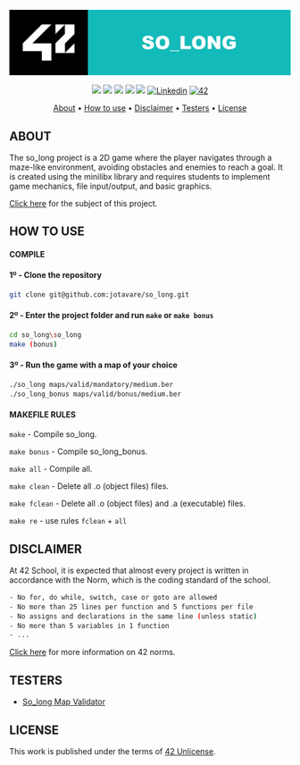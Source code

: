 <p align="center">
  <img src="https://github.com/jotavare/jotavare/blob/main/42/banner/42_banner_so_long.png">
</p>

<p align="center">
	<img src="https://img.shields.io/badge/status-finished-success?color=%2312bab9&style=flat-square" />
	<img src="https://img.shields.io/badge/evaluated-21%20%2F%2001%20%2F%202023-success?color=%2312bab9&style=flat-square" />
	<img src="https://img.shields.io/badge/score-125%20%2F%20100-success?color=%2312bab9&style=flat-square" />
	<img src="https://img.shields.io/github/languages/top/jotavare/so_long?color=%2312bab9&style=flat-square" />
	<img src="https://img.shields.io/github/last-commit/jotavare/so_long?color=%2312bab9&style=flat-square" />
	<a href='https://www.linkedin.com/in/joaoptoliveira' target="_blank"><img alt='Linkedin' src='https://img.shields.io/badge/LinkedIn-100000?style=flat-square&logo=Linkedin&logoColor=white&labelColor=0A66C2&color=0A66C2'/></a>
	<a href='https://profile.intra.42.fr/users/jotavare' target="_blank"><img alt='42' src='https://img.shields.io/badge/Porto-100000?style=flat-square&logo=42&logoColor=white&labelColor=000000&color=000000'/></a>
</p>

<p align="center">
	<a href="#about">About</a> •
	<a href="#how-to-use">How to use</a> •
	<a href="#disclaimer">Disclaimer</a> •
	<a href="#testers">Testers</a> •
	<a href="#license">License</a>
</p>

## ABOUT
The so_long project is a 2D game where the player navigates through a maze-like environment, avoiding obstacles and enemies to reach a goal.
It is created using the minilibx library and requires students to implement game mechanics, file input/output, and basic graphics.

<a href="https://github.com/jotavare/libft/blob/master/subject/en_subject_so_long.pdf">Click here</a> for the subject of this project.

## HOW TO USE
#### COMPILE
#### 1º - Clone the repository
```bash
git clone git@github.com:jotavare/so_long.git
```
#### 2º - Enter the project folder and run `make` or `make bonus`
```bash
cd so_long\so_long
make (bonus)
```
#### 3º - Run the game with a map of your choice
```bash
./so_long maps/valid/mandatory/medium.ber
./so_long_bonus maps/valid/bonus/medium.ber
```
#### MAKEFILE RULES

`make` - Compile so_long.

``make bonus`` - Compile so_long_bonus.

``make all`` - Compile all.

``make clean`` - Delete all .o (object files) files.

``make fclean`` - Delete all .o (object files) and .a (executable) files.

``make re`` - use rules `fclean` + `all`

## DISCLAIMER
At 42 School, it is expected that almost every project is written in accordance with the Norm, which is the coding standard of the school.

```bash
- No for, do while, switch, case or goto are allowed
- No more than 25 lines per function and 5 functions per file
- No assigns and declarations in the same line (unless static)
- No more than 5 variables in 1 function
- ...
```

<a href="https://github.com/jotavare/jotavare/blob/main/42/pdf/en_norm.pdf">Click here</a> for more information on 42 norms.

## TESTERS
* [So_long Map Validator](https://github.com/Nuno-Jesus/so_long_map_validator)

## LICENSE
<p>
This work is published under the terms of <a href="https://github.com/jotavare/jotavare/blob/main/LICENSE">42 Unlicense</a>.
</p>
